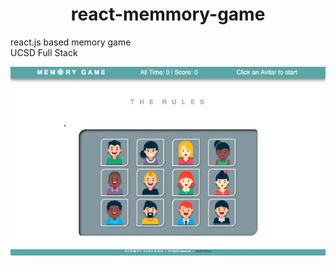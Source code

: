 <h1 align="center">react-memmory-game</h1>
<p>react.js based memory game<br> UCSD Full Stack</p>
<img src="https://github.com/rogueathletic/react-memmory-game/blob/master/public/assetts/images/memmory-game-promo.gif?raw=true?raw=true?raw=true" width="800" align="center">
